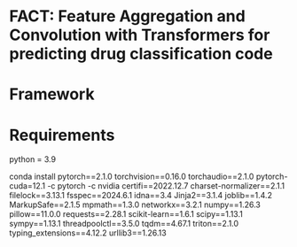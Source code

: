 # FACT: Feature Aggregation and Convolution with Transformers for predicting drug classification code

# Framework

# Requirements
python = 3.9 

conda install pytorch==2.1.0 torchvision==0.16.0 torchaudio==2.1.0 pytorch-cuda=12.1 -c pytorch -c nvidia
certifi==2022.12.7
charset-normalizer==2.1.1
filelock==3.13.1
fsspec==2024.6.1
idna==3.4
Jinja2==3.1.4
joblib==1.4.2
MarkupSafe==2.1.5
mpmath==1.3.0
networkx==3.2.1
numpy==1.26.3
pillow==11.0.0
requests==2.28.1
scikit-learn==1.6.1
scipy==1.13.1
sympy==1.13.1
threadpoolctl==3.5.0
tqdm==4.67.1
triton==2.1.0
typing_extensions==4.12.2
urllib3==1.26.13
